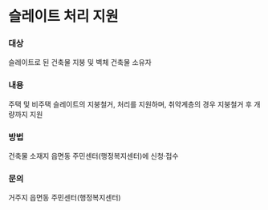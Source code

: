 # 슬레이트 처리 지원

### 대상
슬레이트로 된 건축물 지붕 및 벽체 건축물 소유자

### 내용
주택 및 비주택 슬레이트의 지붕철거, 처리를 지원하며, 취약계층의 경우 지붕철거 후 개량까지 지원

### 방법
건축물 소재지 읍면동 주민센터(행정복지센터)에 신청·접수

### 문의
거주지 읍면동 주민센터(행정복지센터)
